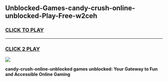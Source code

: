 
## Unblocked-Games-candy-crush-online-unblocked-Play-Free-w2ceh
<h3>
<a href="https://premium76.site?title=candy-crush-online-unblocked&ref=10A">CLICK TO PLAY</a></h3>
<hr>

<h3>
<a href="https://premium76.site?title=candy-crush-online-unblocked&ref=10A">CLICK 2 PLAY</a>
  
</h3>

<a href="https://premium76.site?title=candy-crush-online-unblocked&ref=10A"><img src="https://clearcache.store/games.png"></a>


**candy-crush-online-unblocked games unblocked: Your Gateway to Fun and Accessible Online Gaming**
